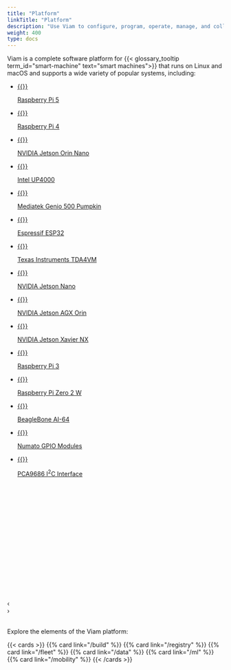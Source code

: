 ```yaml
---
title: "Platform"
linkTitle: "Platform"
description: "Use Viam to configure, program, operate, manage, and collect data from your smart machines."
weight: 400
type: docs
---
```


Viam is a complete software platform for {{< glossary_tooltip term_id="smart-machine" text="smart machines">}} that runs on Linux and macOS and supports a wide variety of popular systems, including:

<div id="board-carousel" class="carousel max-page">
  <ul tabindex="0">
  <li id="c1_slide0">
      <a href="/get-started/installation/prepare/rpi-setup/">
        {{<imgproc src="/get-started/installation/thumbnails/raspberry-pi-5-8gb.png" resize="148x120" declaredimensions=true alt="Raspberry Pi 5">}}
        <p>Raspberry Pi 5</p>
      </a>
    </li>
    <li id="c1_slide1">
      <a href="/get-started/installation/prepare/rpi-setup/">
        {{<imgproc src="/get-started/installation/thumbnails/raspberry-pi-4-b-2gb.png" resize="148x120" declaredimensions=true alt="Raspberry Pi 4b">}}
        <p>Raspberry Pi 4</p>
      </a>
    </li>
    <li id="c1_slide2">
      <a href="/get-started/installation/prepare/jetson-nano-setup/">
        {{<imgproc src="get-started/installation/thumbnails/jetson-orin-nano.jpeg" resize="148x120" declaredimensions=true alt="NVIDIA Jetson Orin Nano">}}
        <p>NVIDIA Jetson Orin Nano</p>
      </a>
    </li>
    <li id="c1_slide3">
      <a href="/components/board/upboard/">
        {{<imgproc src="/get-started/installation/thumbnails/up_4000.png" resize="148x120" declaredimensions=true alt="Intel Up board 4000">}}
        <p>Intel UP4000</p>
      </a>
    </li>
    <li id="c1_slide4">
      <a href="/get-started/installation/prepare/pumpkin/">
        {{<imgproc src="/get-started/installation/thumbnails/pumpkin.png" resize="148x120" declaredimensions=true alt="Mediatek genio 500 pumpkin">}}
        <p>Mediatek Genio 500 Pumpkin</p>
      </a>
    </li>
    <li id="c1_slide5">
      <a href="/build/micro-rdk/">
        {{<imgproc src="/get-started/installation/thumbnails/esp32-espressif.png" resize="148x120" declaredimensions=true alt="E S P 32 - espressif">}}
        <p>Espressif ESP32</p>
      </a>
    </li>
    <li id="c1_slide6">
      <a href="/get-started/installation/prepare/sk-tda4vm/">
        {{<imgproc src="/get-started/installation/thumbnails/tda4vm.png" resize="148x120" declaredimensions=true alt="S K - T D A 4 V M">}}
        <p>Texas Instruments TDA4VM</p>
      </a>
    </li>
    <li id="c1_slide7">
      <a href="/get-started/installation/prepare/jetson-nano-setup/">
        {{<imgproc src="/get-started/installation/thumbnails/jetson-nano-dev-kit.png" resize="148x120" declaredimensions=true alt="NVIDIA Jetson Nano">}}
        <p>NVIDIA Jetson Nano</p>
      </a>
    </li>
    <li id="c1_slide8">
      <a href="/get-started/installation/prepare/jetson-agx-orin-setup/">
        {{<imgproc src="/get-started/installation/thumbnails/jetson-agx-orin-dev-kit.png" alt="Jetson A G X Orin Developer Kit" resize="148x120" declaredimensions=true >}}
        <p>NVIDIA Jetson AGX Orin</p>
      </a>
    </li>
    <li id="c1_slide9">
      <a href="components/board/jetson/">
        {{<imgproc src="get-started/installation/thumbnails/jetson-xavier.png" alt="Jetson Xavier NX Dev Kit" resize="148x120" declaredimensions=true >}}
        <p>NVIDIA Jetson Xavier NX</p>
      </a>
    </li>
    <li id="c1_slide10">
      <a href="get-started/installation/prepare/rpi-setup/">
        {{<imgproc src="get-started/installation/thumbnails/rpi-3.png" alt="Raspberry Pi 3" resize="148x120" declaredimensions=true >}}
        <p>Raspberry Pi 3</p>
      </a>
    </li>
    <li id="c1_slide11">
      <a href="get-started/installation/prepare/rpi-setup/">
        {{<imgproc src="get-started/installation/thumbnails/raspberry-pi-zero-2w.png" alt="Raspberry Pi" resize="148x120" declaredimensions=true >}}
        <p>Raspberry Pi Zero 2 W</p>
      </a>
    </li>
    <li id="c1_slide12">
      <a href="get-started/installation/prepare/beaglebone-setup/">
        {{<imgproc src="get-started/installation/thumbnails/beaglebone.png" resize="148x120" declaredimensions=true alt="BeagleBone A I-64">}}
        <p>BeagleBone AI-64</p>
      </a>
    </li>
    <li id="c1_slide13">
      <a href="components/board/numato/">
        {{<imgproc src="get-started/installation/thumbnails/numato.png" alt="Numato GPIO Modules" resize="148x120" declaredimensions=true >}}
        <p>Numato GPIO Modules</p>
      </a>
    </li>
    <li id="c1_slide14">
      <a href="components/board/pca9685/">
        {{<imgproc src="get-started/installation/thumbnails/pca9685.png" alt="P C A 9685 I 2 C Interface" resize="148x120" declaredimensions=true >}}
        <p>PCA9686 I<sup>2</sup>C Interface</p>
      </a>
    </li>
  </ul>
  <ol style="visibility: hidden" aria-hidden="true">
    <li><a href="#c1_slide0">Raspberry Pi 5</a></li>
    <li><a href="#c1_slide1">Raspberry Pi 4</a></li>
    <li><a href="#c1_slide2">NVIDIA Jetson Orin Nano</a></li>
    <li><a href="#c1_slide3">Intel UP4000</a></li>
    <li><a href="#c1_slide4">Mediatek Genio 500 Pumpkin</a></li>
    <li><a href="#c1_slide5">Espressif ESP32</a></li>
    <li><a href="#c1_slide6">Texas Instruments TDA4VM</a></li>
    <li><a href="#c1_slide7">NVIDIA Jetson Nano</a></li>
    <li><a href="#c1_slide8">NVIDIA Jetson AGX Orin</a></li>
    <li><a href="#c1_slide9">NVIDIA Jetson Xavier NX</a></li>
    <li><a href="#c1_slide10">Raspberry Pi 3</a></li>
    <li><a href="#c1_slide11">Raspberry Pi Zero 2 W</a></li>
    <li><a href="#c1_slide12">BeagleBone AI-64</a></li>
    <li><a href="#c1_slide13">Numato GPIO Modules</a></li>
    <li><a href="#c1_slide14">PCA9686 I<sup>2</sup>C Interface</a></li>
  </ol>
  <div class="prev" style="display: block">‹</div>
  <div class="next" style="display: block">›</div>
</div>
<br>

Explore the elements of the Viam platform:

{{< cards >}}
{{% card link="/build" %}}
{{% card link="/registry" %}}
{{% card link="/fleet" %}}
{{% card link="/data" %}}
{{% card link="/ml" %}}
{{% card link="/mobility" %}}
{{< /cards >}}
